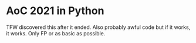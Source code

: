 # AoC 2021 in Python

TFW discovered this after it ended.
Also probably awful code but if it works, it works.
Only FP or as basic as possible.
